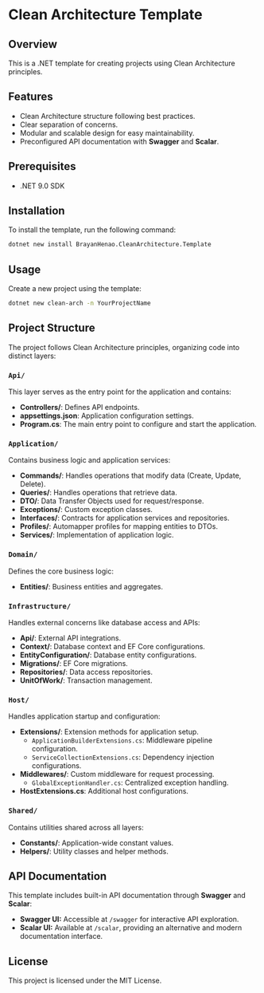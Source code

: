 # Clean Architecture Template

## Overview

This is a .NET template for creating projects using Clean Architecture principles.

## Features

- Clean Architecture structure following best practices.
- Clear separation of concerns.
- Modular and scalable design for easy maintainability.
- Preconfigured API documentation with **Swagger** and **Scalar**.

## Prerequisites

- .NET 9.0 SDK

## Installation

To install the template, run the following command:

```bash
dotnet new install BrayanHenao.CleanArchitecture.Template
```

## Usage

Create a new project using the template:

```bash
dotnet new clean-arch -n YourProjectName
```

## Project Structure

The project follows Clean Architecture principles, organizing code into distinct layers:

### `Api/`
This layer serves as the entry point for the application and contains:
- **Controllers/**: Defines API endpoints.
- **appsettings.json**: Application configuration settings.
- **Program.cs**: The main entry point to configure and start the application.

### `Application/`
Contains business logic and application services:
- **Commands/**: Handles operations that modify data (Create, Update, Delete).
- **Queries/**: Handles operations that retrieve data.
- **DTO/**: Data Transfer Objects used for request/response.
- **Exceptions/**: Custom exception classes.
- **Interfaces/**: Contracts for application services and repositories.
- **Profiles/**: Automapper profiles for mapping entities to DTOs.
- **Services/**: Implementation of application logic.

### `Domain/`
Defines the core business logic:
- **Entities/**: Business entities and aggregates.

### `Infrastructure/`
Handles external concerns like database access and APIs:
- **Api/**: External API integrations.
- **Context/**: Database context and EF Core configurations.
- **EntityConfiguration/**: Database entity configurations.
- **Migrations/**: EF Core migrations.
- **Repositories/**: Data access repositories.
- **UnitOfWork/**: Transaction management.

### `Host/`
Handles application startup and configuration:
- **Extensions/**: Extension methods for application setup.
  - `ApplicationBuilderExtensions.cs`: Middleware pipeline configuration.
  - `ServiceCollectionExtensions.cs`: Dependency injection configurations.
- **Middlewares/**: Custom middleware for request processing.
  - `GlobalExceptionHandler.cs`: Centralized exception handling.
- **HostExtensions.cs**: Additional host configurations.

### `Shared/`
Contains utilities shared across all layers:
- **Constants/**: Application-wide constant values.
- **Helpers/**: Utility classes and helper methods.

## API Documentation

This template includes built-in API documentation through **Swagger** and **Scalar**:

- **Swagger UI:** Accessible at `/swagger` for interactive API exploration.
- **Scalar UI:** Available at `/scalar`, providing an alternative and modern documentation interface.

## License

This project is licensed under the MIT License.

